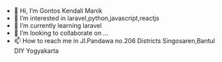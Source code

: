 - 👋 Hi, I’m Gontos Kendali Manik
- 👀 I’m interested in laravel,python,javascript,reactjs
- 🌱 I’m currently learning laravel
- 💞️ I’m looking to collaborate on ...
- 📫 How to reach me in Jl.Pandawa no.206 Districts Singosaren,Bantul DIY Yogyakarta

<!---
GK-M/GK-M is a ✨ special ✨ repository because its `README.md` (this file) appears on your GitHub profile.
You can click the Preview link to take a look at your changes.
--->

